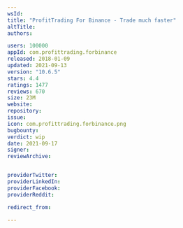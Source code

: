 ```yaml
---
wsId: 
title: "ProfitTrading For Binance - Trade much faster"
altTitle: 
authors:

users: 100000
appId: com.profittrading.forbinance
released: 2018-01-09
updated: 2021-09-13
version: "10.6.5"
stars: 4.4
ratings: 1477
reviews: 670
size: 23M
website: 
repository: 
issue: 
icon: com.profittrading.forbinance.png
bugbounty: 
verdict: wip
date: 2021-09-17
signer: 
reviewArchive:


providerTwitter: 
providerLinkedIn: 
providerFacebook: 
providerReddit: 

redirect_from:

---
```



